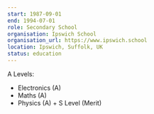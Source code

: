 ```yaml
---
start: 1987-09-01
end: 1994-07-01
role: Secondary School
organisation: Ipswich School
organisation_url: https://www.ipswich.school
location: Ipswich, Suffolk, UK
status: education
---
```

A Levels: 

 * Electronics (A)
 * Maths (A)
 * Physics (A) + S Level (Merit)
